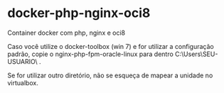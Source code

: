 # docker-php-nginx-oci8

Container docker com php, nginx e oci8

Caso você utilize o docker-toolbox (win 7) e for utilizar a configuração padrão, copie o nginx-php-fpm-oracle-linux para dentro C:\Users\SEU-USUARIO\ .

Se for utilizar outro diretório, não se esqueça de mapear a unidade no virtualbox.
